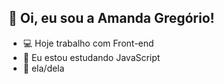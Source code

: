 ## 👋 Oi, eu sou a Amanda Gregório!

- 💻 Hoje trabalho com Front-end
- 👀 Eu estou estudando JavaScript
- 🌈 ela/dela
